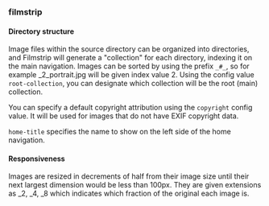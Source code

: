### filmstrip

#### Directory structure
Image files within the source directory can be organized into directories, and Filmstrip will generate a "collection" for each directory, indexing it on the main navigation. Images can be sorted by using the prefix `_#_`, so for example _2_portrait.jpg will be given index value 2. Using the config value `root-collection`, you can designate which collection will be the root (main) collection.

You can specify a default copyright attribution using the `copyright` config value. It will be used for images that do not have EXIF copyright data.

`home-title` specifies the name to show on the left side of the home navigation.

#### Responsiveness
Images are resized in decrements of half from their image size until their next largest dimension would be less than 100px. They are given extensions as _2, _4, _8 which indicates which fraction of the original each image is.